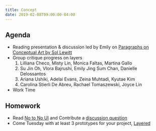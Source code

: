 ```yaml
---
title: Concept
date: 2019-02-08T09:00:00-04:00
---
```


## Agenda

- Reading presentation &amp; discussion led by Emily on [Paragraphs on Conceptual Art by Sol Lewitt](https://ci.danleatherman.com/reading/paragraphs-on-conceptual-art-sol-lewitt.pdf)
- Group critique progress on layers
  1. Lilliana Checo, Misty Lin, Monica Faltas, Martina Gallo
  2. Su Jin Oh, Vlora Bajrushi, Emily Jing Sum Chan, Danielle Delossantos
  3. Ariana Ushiki, Adelai Evans, Zeina Muhtadi, Kyutae Kim
  4. Carolina Stierli De Abreu, Rachael Tomaszewski, Joyce Lin
- Work Time

## Homework

- Read [No to No UI](https://prmlg.ht/2DmCKWA) and Contribute a [discussion question](https://prmlg.ht/2Gwxjro) 
- Come Tuesday with at least 3 prototypes for your project, [Layered](/projects/layered)